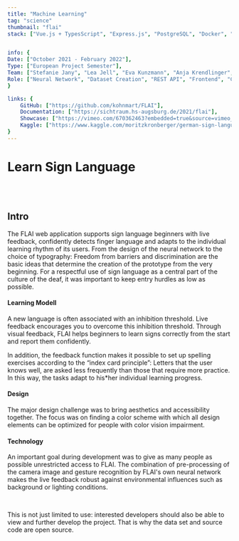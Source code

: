 ```yaml
---
title: "Machine Learning"
tag: "science"
thumbnail: "flai"
stack: ["Vue.js + TypesScript", "Express.js", "PostgreSQL", "Docker", "Keras", "Tensorflow"]


info: {
Date: ["October 2021 - February 2022"],
Type: ["European Project Semester"],
Team: ["Stefanie Jany", "Lea Jell", "Eva Kunzmann", "Anja Krendlinger", "Martin Kohnle", "Moritz    Kronberger","Kieu Pham"],  
Role: ["Neural Network", "Dataset Creation", "REST API", "Frontend", "Code Review"],
}

links: {
    GitHub: ["https://github.com/kohnmart/FLAI"],
    Documentation: ["https://sichtraum.hs-augsburg.de/2021/flai"],
    Showcase: ["https://vimeo.com/670362463?embedded=true&source=vimeo_logo&owner=29836091"],
    Kaggle: ["https://www.kaggle.com/moritzkronberger/german-sign-language"]
}
---
```


# Learn Sign Language

<tech-stack :stack="stack"></tech-stack>

<team :info="info" :links="links"></team>

<br /> <br />

<image-loader height="large_wide" image="science/flai/slider"></image-loader>

## Intro

The FLAI web application supports sign language beginners with live feedback, confidently detects finger language and adapts to the individual learning rhythm of its users.
From the design of the neural network to the choice of typography: Freedom from barriers and discrimination are the basic ideas that determine the creation of the prototype from the very beginning. For a respectful use of sign language as a central part of the culture of the deaf, it was important to keep entry hurdles as low as possible.

#### Learning Modell

A new language is often associated with an inhibition threshold. Live feedback encourages you to overcome this inhibition threshold. Through visual feedback, FLAI helps beginners to learn signs correctly from the start and report them confidently.

In addition, the feedback function makes it possible to set up spelling exercises according to the “index card principle”: Letters that the user knows well, are asked less frequently than those that require more practice. In this way, the tasks adapt to his*her individual learning progress.

#### Design

The major design challenge was to bring aesthetics and accessibility together. The focus was on finding a color scheme with which all design elements can be optimized for people with color vision impairment.

#### Technology

An important goal during development was to give as many people as possible unrestricted access to FLAI. The combination of pre-processing of the camera image and gesture recognition by FLAI's own neural network makes the live feedback robust against environmental influences such as background or lighting conditions.

<br />

This is not just limited to use: interested developers should also be able to view and further develop the project. That is why the data set and source code are open source.


